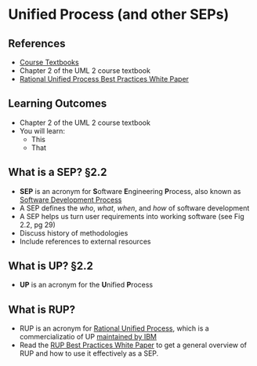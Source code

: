 # Unified Process (and other SEPs)

## References ##

- [Course Textbooks](textbooks.md)
- Chapter 2 of the UML 2 course textbook
- [Rational Unified Process Best Practices White Paper][rup-best]

## Learning Outcomes ##

- Chapter 2 of the UML 2 course textbook
- You will learn:
	- This
	- That

## What is a SEP? &sect;2.2 ##

- **SEP** is an acronym for **S**oftware **E**ngineering **P**rocess, also known as [Software Development Process][sdp]
- A SEP defines the *who*, *what*, *when*, and *how* of software development
- A SEP helps us turn user requirements into working software (see Fig 2.2, pg 29)
- Discuss history of methodologies
- Include references to external resources

## What is UP? &sect;2.2 ##

- **UP** is an acronym for the **U**nified **P**rocess

## What is RUP? ##

- RUP is an acronym for [Rational Unified Process][rup], which is a commercializatio of UP [maintained by IBM][rup-ibm]
- Read the [RUP Best Practices White Paper][rup-best] to get a general overview of RUP and how to use it effectively as a SEP.


[sdp]: http://en.wikipedia.org/wiki/Software_development_process "Software Development Process"
[rup]: http://en.wikipedia.org/wiki/Rational_Unified_Process "Rational Unified Process"
[rup-ibm]: http://www.ibm.com/software/rational "Rational Software"
[rup-best]: https://www.ibm.com/developerworks/rational/library/content/03July/1000/1251/1251_bestpractices_TP026B.pdf "RUP Best Practices White Paper"